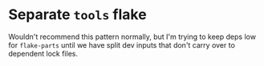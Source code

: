 
# Separate `tools` flake

Wouldn't recommend this pattern normally, but I'm trying to keep
deps low for `flake-parts` until we have split dev inputs
that don't carry over to dependent lock files.
